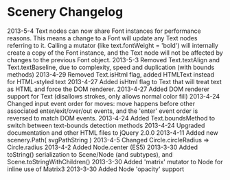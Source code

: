 
Scenery Changelog
=================

2013-5-4  Text nodes can now share Font instances for performance reasons. This means a change to a Font will update
          any Text nodes referring to it. Calling a mutator (like text.fontWeight = 'bold') will internally create a
          copy of the Font instance, and the Text node will not be affected by changes to the previous Font object.
2013-5-3  Removed Text.textAlign and Text.textBaseline, due to complexity, speed and duplication (with bounds methods)
2013-4-29 Removed Text.isHtml flag, added HTMLText instead for HTML-styled text
2013-4-27 Added isHtml flag to Text that will treat text as HTML and force the DOM renderer.
2013-4-27 Added DOM renderer support for Text (disallows strokes, only allows normal color fill)
2013-4-24 Changed input event order for moves: move happens before other associated enter/exit/over/out events,
          and the 'enter' event order is reversed to match DOM events.
2013-4-24 Added Text.boundsMethod to switch between text-bounds detection methods
2013-4-24 Upgraded documentation and other HTML files to jQuery 2.0.0
2013-4-11 Added new scenery.Path( svgPathString )
2013-4-5  Changed Circle.circleRadius => Circle.radius
2013-4-2  Added Node.center (ES5)
2013-3-30 Added toString() serialization to Scene/Node (and subtypes), and Scene.toStringWithChildren()
2013-3-30 Added 'matrix' mutator to Node for inline use of Matrix3
2013-3-30 Added Node 'opacity' support
